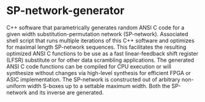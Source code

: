 # SP-network-generator
C++ software that parametrically generates random ANSI C code for a given width substitution-permutation network (SP-network).  Associated shell script that runs multiple iterations of this C++ software and optimizes for maximal length SP-network sequences.  This facilitates the resulting optimized ANSI C functions to be use as a fast linear-feedback shift register (LFSR) substitute or for other data scrambling applications.  The generated ANSI C code functions can be compiled for CPU execution or will synthesize without changes via high-level synthesis for efficient FPGA or ASIC implementation.  The SP-network is constructed out of arbitrary non-uniform width S-boxes up to a settable maximum width.  Both the SP-network and its inverse are generated.
